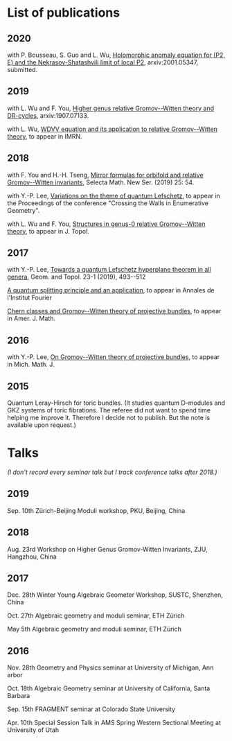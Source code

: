 # List of publications

## 2020

with P. Bousseau, S. Guo and L. Wu, [Holomorphic anomaly equation for (P2, E) and the Nekrasov-Shatashvili limit of local P2](http://arxiv.org/abs/2001.05347), arxiv:2001.05347, submitted.

## 2019

with L. Wu and F. You, [Higher genus relative Gromov--Witten theory and DR-cycles](https://arxiv.org/abs/1907.07133), arxiv:1907.07133.

with L. Wu, [WDVV equation and its application to relative Gromov--Witten theory](https://arxiv.org/abs/1902.05739), to appear in IMRN.

## 2018

with F. You and H.-H. Tseng, [Mirror formulas for orbifold and relative Gromov--Witten invariants](https://arxiv.org/abs/1811.10807), Selecta Math. New Ser. (2019) 25: 54.

with Y.-P. Lee, [Variations on the theme of quantum Lefschetz](https://arxiv.org/abs/1812.01732), to appear in the Proceedings of the conference "Crossing the Walls in Enumerative Geometry".

with L. Wu and F. You, [Structures in genus-0 relative Gromov--Witten theory](https://arxiv.org/abs/1810.06952), to appear in J. Topol.

## 2017

with Y.-P. Lee, [Towards a quantum Lefschetz hyperplane theorem in all genera](https://arxiv.org/abs/1712.03573), Geom. and Topol. 23-1 (2019), 493--512

[A quantum splitting principle and an application](https://arxiv.org/abs/1708.08020), to appear in Annales de l'Institut Fourier

[Chern classes and Gromov--Witten theory of projective bundles](https://arxiv.org/abs/1705.07421), to appear in Amer. J. Math.

## 2016

with Y.-P. Lee, [On Gromov--Witten theory of projective bundles](https://arxiv.org/abs/1607.00740), to appear in Mich. Math. J.

## 2015

Quantum Leray-Hirsch for toric bundles.
(It studies quantum D-modules and GKZ systems of toric fibrations. The referee did not want to spend time helping me improve it. Therefore I decide not to publish. But the note is available upon request.)

# Talks

_(I don't record every seminar talk but I track conference talks after 2018.)_

## 2019

Sep. 10th Zürich-Beijing Moduli workshop, PKU, Beijing, China

## 2018 

Aug. 23rd Workshop on Higher Genus Gromov-Witten Invariants, ZJU, Hangzhou, China

## 2017 

Dec. 28th Winter Young Algebraic Geometer Workshop, SUSTC, Shenzhen, China 

Oct. 27th Algebraic geometry and moduli seminar, ETH Zürich 

May 5th Algebraic geometry and moduli seminar, ETH Zürich 

## 2016 

Nov. 28th Geometry and Physics seminar at University of Michigan, Ann arbor 

Oct. 18th Algebraic Geometry seminar at University of California, Santa Barbara 

Sep. 15th FRAGMENT seminar at Colorado State University 

Apr. 10th Special Session Talk in AMS Spring Western Sectional Meeting at University of Utah

